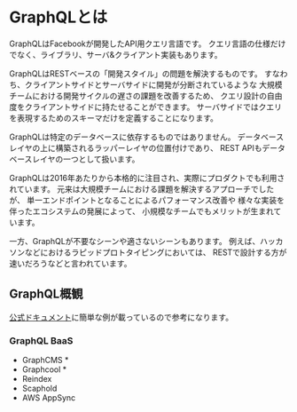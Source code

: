 # GraphQLとは

GraphQLはFacebookが開発したAPI用クエリ言語です。
クエリ言語の仕様だけでなく、ライブラリ、サーバ&クライアント実装もあります。

GraphQLはRESTベースの「開発スタイル」の問題を解決するものです。
すなわち、クライアントサイドとサーバサイドに開発が分断されているような
大規模チームにおける開発サイクルの遅さの課題を改善するため、
クエリ設計の自由度をクライアントサイドに持たせることができます。
サーバサイドではクエリを表現するためのスキーマだけを定義することになります。

GraphQLは特定のデータベースに依存するものではありません。
データベースレイヤの上に構築されるラッパーレイヤの位置付けであり、
REST APIもデータベースレイヤの一つとして扱います。

GraphQLは2016年あたりから本格的に注目され、実際にプロダクトでも利用されています。
元来は大規模チームにおける課題を解決するアプローチでしたが、
単一エンドポイントとなることによるパフォーマンス改善や
様々な実装を伴ったエコシステムの発展によって、
小規模なチームでもメリットが生まれています。

一方、GraphQLが不要なシーンや適さないシーンもあります。
例えば、ハッカソンなどにおけるラピッドプロトタイピングにおいては、
RESTで設計する方が速いだろうなどと言われています。

## GraphQL概観

[公式ドキュメント](http://graphql.org/learn/)に簡単な例が載っているので参考になります。




### GraphQL BaaS
- GraphCMS *
- Graphcool *
- Reindex
- Scaphold
- AWS AppSync


